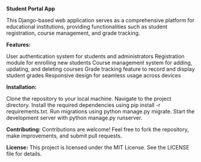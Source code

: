 
**Student Portal App**

This Django-based web application serves as a comprehensive platform for educational institutions, providing functionalities such as student registration, course management, and grade tracking.

**Features:**

User authentication system for students and administrators
Registration module for enrolling new students
Course management system for adding, updating, and deleting courses
Grade tracking feature to record and display student grades
Responsive design for seamless usage across devices


**Installation:**

Clone the repository to your local machine.
Navigate to the project directory.
Install the required dependencies using pip install -r requirements.txt.
Run migrations using python manage.py migrate.
Start the development server with python manage.py runserver.


**Contributing:**
Contributions are welcome! Feel free to fork the repository, make improvements, and submit pull requests.

**License:**
This project is licensed under the MIT License. See the LICENSE file for details.

